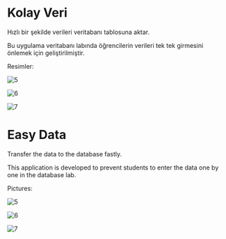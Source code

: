 # Kolay Veri

Hızlı bir şekilde verileri veritabanı tablosuna aktar.

Bu uygulama veritabanı labında öğrencilerin verileri tek tek girmesini önlemek için geliştirilmiştir.

Resimler:

![5](https://user-images.githubusercontent.com/38917909/74288779-5bb32680-4d3e-11ea-8b92-a1947d732182.png)

![6](https://user-images.githubusercontent.com/38917909/74288788-5e158080-4d3e-11ea-8000-f06c4d944752.png)

![7](https://user-images.githubusercontent.com/38917909/74288791-6077da80-4d3e-11ea-8550-8fb65d7a9cf8.png)


# Easy Data

Transfer the data to the database fastly.

This application is developed to prevent students to enter the data one by one in the database lab.

Pictures:

![5](https://user-images.githubusercontent.com/38917909/74288779-5bb32680-4d3e-11ea-8b92-a1947d732182.png)

![6](https://user-images.githubusercontent.com/38917909/74288788-5e158080-4d3e-11ea-8000-f06c4d944752.png)

![7](https://user-images.githubusercontent.com/38917909/74288791-6077da80-4d3e-11ea-8550-8fb65d7a9cf8.png)
